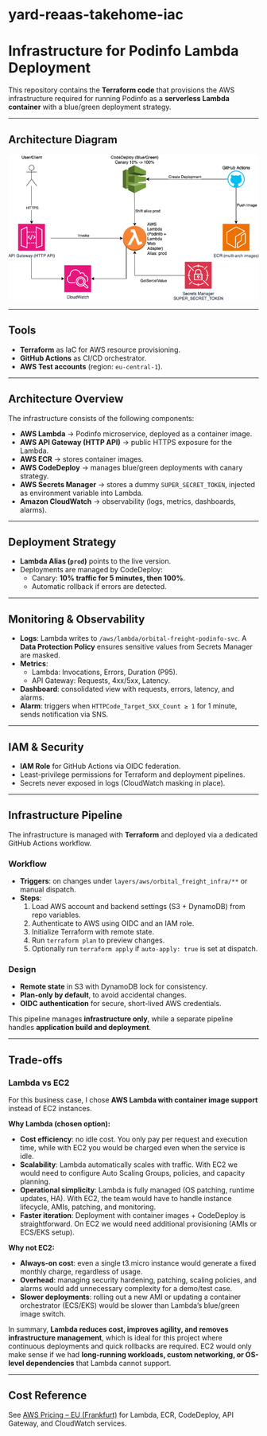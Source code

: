 # yard-reaas-takehome-iac
# Infrastructure for Podinfo Lambda Deployment

This repository contains the **Terraform code** that provisions the AWS infrastructure required for running Podinfo as a **serverless Lambda container** with a blue/green deployment strategy.

---

## Architecture Diagram

![Architecture Diagram](docs/yard-reaas.drawio.png)

---
 

## Tools
- **Terraform** as IaC for AWS resource provisioning.  
- **GitHub Actions** as CI/CD orchestrator.  
- **AWS Test accounts** (region: `eu-central-1`).  

---

## Architecture Overview
The infrastructure consists of the following components:  

- **AWS Lambda** → Podinfo microservice, deployed as a container image.  
- **AWS API Gateway (HTTP API)** → public HTTPS exposure for the Lambda.  
- **AWS ECR** → stores container images.  
- **AWS CodeDeploy** → manages blue/green deployments with canary strategy.  
- **AWS Secrets Manager** → stores a dummy `SUPER_SECRET_TOKEN`, injected as environment variable into Lambda.  
- **Amazon CloudWatch** → observability (logs, metrics, dashboards, alarms).  

---

## Deployment Strategy
- **Lambda Alias (`prod`)** points to the live version.  
- Deployments are managed by CodeDeploy:  
  - Canary: **10% traffic for 5 minutes, then 100%**.  
  - Automatic rollback if errors are detected.  

---

## Monitoring & Observability
- **Logs**: Lambda writes to `/aws/lambda/orbital-freight-podinfo-svc`. A **Data Protection Policy** ensures sensitive values from Secrets Manager are masked.  
- **Metrics**:  
  - Lambda: Invocations, Errors, Duration (P95).  
  - API Gateway: Requests, 4xx/5xx, Latency.  
- **Dashboard**: consolidated view with requests, errors, latency, and alarms.  
- **Alarm**: triggers when `HTTPCode_Target_5XX_Count ≥ 1` for 1 minute, sends notification via SNS.  

---

## IAM & Security
- **IAM Role** for GitHub Actions via OIDC federation.  
- Least-privilege permissions for Terraform and deployment pipelines.  
- Secrets never exposed in logs (CloudWatch masking in place).  

---

## Infrastructure Pipeline

The infrastructure is managed with **Terraform** and deployed via a dedicated GitHub Actions workflow.

### Workflow
- **Triggers**: on changes under `layers/aws/orbital_freight_infra/**` or manual dispatch.  
- **Steps**:  
  1. Load AWS account and backend settings (S3 + DynamoDB) from repo variables.  
  2. Authenticate to AWS using OIDC and an IAM role.  
  3. Initialize Terraform with remote state.  
  4. Run `terraform plan` to preview changes.  
  5. Optionally run `terraform apply` if `auto-apply: true` is set at dispatch.

### Design
- **Remote state** in S3 with DynamoDB lock for consistency.  
- **Plan-only by default**, to avoid accidental changes.  
- **OIDC authentication** for secure, short-lived AWS credentials.

This pipeline manages **infrastructure only**, while a separate pipeline handles **application build and deployment**.

---

## Trade-offs

### Lambda vs EC2
For this business case, I chose **AWS Lambda with container image support** instead of EC2 instances.  

**Why Lambda (chosen option):**
- **Cost efficiency**: no idle cost. You only pay per request and execution time, while with EC2 you would be charged even when the service is idle.  
- **Scalability**: Lambda automatically scales with traffic. With EC2 we would need to configure Auto Scaling Groups, policies, and capacity planning.  
- **Operational simplicity**: Lambda is fully managed (OS patching, runtime updates, HA). With EC2, the team would have to handle instance lifecycle, AMIs, patching, and monitoring.  
- **Faster iteration**: Deployment with container images + CodeDeploy is straightforward. On EC2 we would need additional provisioning (AMIs or ECS/EKS setup).  

**Why not EC2:**
- **Always-on cost**: even a single t3.micro instance would generate a fixed monthly charge, regardless of usage.  
- **Overhead**: managing security hardening, patching, scaling policies, and alarms would add unnecessary complexity for a demo/test case.  
- **Slower deployments**: rolling out a new AMI or updating a container orchestrator (ECS/EKS) would be slower than Lambda’s blue/green image switch.  

In summary, **Lambda reduces cost, improves agility, and removes infrastructure management**, which is ideal for this project where continuous deployments and quick rollbacks are required. EC2 would only make sense if we had **long-running workloads, custom networking, or OS-level dependencies** that Lambda cannot support.


---

## Cost Reference
See [AWS Pricing – EU (Frankfurt)](https://aws.amazon.com/de/pricing/) for Lambda, ECR, CodeDeploy, API Gateway, and CloudWatch services.  


